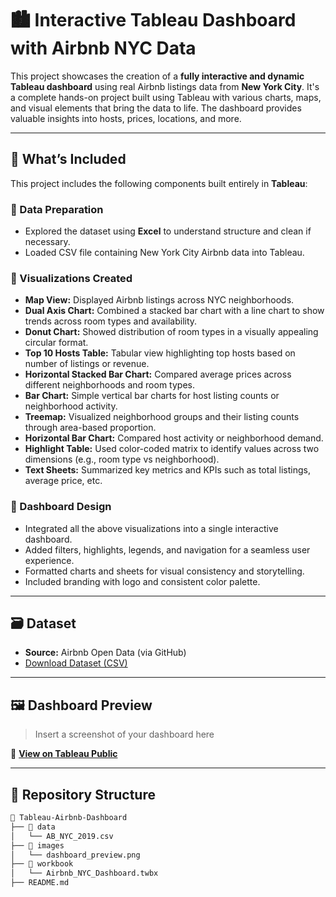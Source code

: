 # 🏙️ Interactive Tableau Dashboard with Airbnb NYC Data

This project showcases the creation of a **fully interactive and dynamic Tableau dashboard** using real Airbnb listings data from **New York City**. It's a complete hands-on project built using Tableau with various charts, maps, and visual elements that bring the data to life. The dashboard provides valuable insights into hosts, prices, locations, and more.

---

## 📌 What’s Included

This project includes the following components built entirely in **Tableau**:

### 🔹 Data Preparation
- Explored the dataset using **Excel** to understand structure and clean if necessary.
- Loaded CSV file containing New York City Airbnb data into Tableau.

### 🔹 Visualizations Created

- **Map View:** Displayed Airbnb listings across NYC neighborhoods.
- **Dual Axis Chart:** Combined a stacked bar chart with a line chart to show trends across room types and availability.
- **Donut Chart:** Showed distribution of room types in a visually appealing circular format.
- **Top 10 Hosts Table:** Tabular view highlighting top hosts based on number of listings or revenue.
- **Horizontal Stacked Bar Chart:** Compared average prices across different neighborhoods and room types.
- **Bar Chart:** Simple vertical bar charts for host listing counts or neighborhood activity.
- **Treemap:** Visualized neighborhood groups and their listing counts through area-based proportion.
- **Horizontal Bar Chart:** Compared host activity or neighborhood demand.
- **Highlight Table:** Used color-coded matrix to identify values across two dimensions (e.g., room type vs neighborhood).
- **Text Sheets:** Summarized key metrics and KPIs such as total listings, average price, etc.

### 🔹 Dashboard Design
- Integrated all the above visualizations into a single interactive dashboard.
- Added filters, highlights, legends, and navigation for a seamless user experience.
- Formatted charts and sheets for visual consistency and storytelling.
- Included branding with logo and consistent color palette.

---

## 🗃️ Dataset

- **Source:** Airbnb Open Data (via GitHub)
- [Download Dataset (CSV)](https://github.com/DataScienceRoadMap/Airbnb-New-York/blob/main/AB_NYC_2019.csv)

---

## 🖼️ Dashboard Preview

> Insert a screenshot of your dashboard here

🔗 **[View on Tableau Public]((https://public.tableau.com/app/profile/jahnavi.enuganti6697/vizzes))**

---

## 📁 Repository Structure

```bash
📁 Tableau-Airbnb-Dashboard
├── 📁 data
│   └── AB_NYC_2019.csv
├── 📁 images
│   └── dashboard_preview.png
├── 📁 workbook
│   └── Airbnb_NYC_Dashboard.twbx
├── README.md
